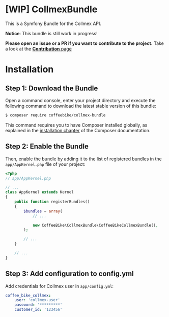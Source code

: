 # [WIP] CollmexBundle
This is a Symfony Bundle for the Collmex API.

**Notice**: This bundle is still work in progress!

**Please open an issue or a PR if you want to contribute to the project.** Take a look at the [**Contribution** page](https://github.com/coffee-bike/CoffeeBikeCollmexBundle/wiki/Contribution)

Installation
============

Step 1: Download the Bundle
---------------------------

Open a command console, enter your project directory and execute the
following command to download the latest stable version of this bundle:

```bash
$ composer require coffeebike/collmex-bundle
```

This command requires you to have Composer installed globally, as explained
in the [installation chapter](https://getcomposer.org/doc/00-intro.md)
of the Composer documentation.

Step 2: Enable the Bundle
-------------------------

Then, enable the bundle by adding it to the list of registered bundles
in the `app/AppKernel.php` file of your project:

```php
<?php
// app/AppKernel.php

// ...
class AppKernel extends Kernel
{
    public function registerBundles()
    {
        $bundles = array(
            // ...

            new CoffeeBike\CollmexBundle\CoffeeBikeCollmexBundle(),
        );

        // ...
    }

    // ...
}
```
Step 3: Add configuration to config.yml
-------------------------

Add credentials for Collmex user in `app/config.yml`:

```yaml
coffee_bike_collmex:
    user: 'collmex-user'
    password: '*********'
    customer_id: '123456'
```
